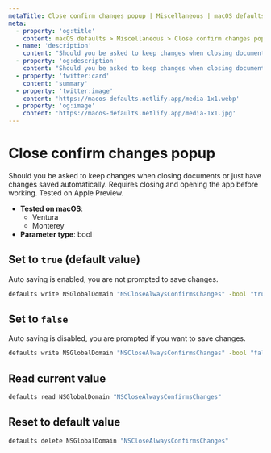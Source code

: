 ```yaml
---
metaTitle: Close confirm changes popup | Miscellaneous | macOS defaults
meta:
  - property: 'og:title'
    content: macOS defaults > Miscellaneous > Close confirm changes popup
  - name: 'description'
    content: "Should you be asked to keep changes when closing documents or just have changes saved automatically.\nRequires closing and opening the app before working. Tested on Apple Preview.\n"
  - property: 'og:description'
    content: "Should you be asked to keep changes when closing documents or just have changes saved automatically.\nRequires closing and opening the app before working. Tested on Apple Preview.\n"
  - property: 'twitter:card'
    content: 'summary'
  - property: 'twitter:image'
    content: 'https://macos-defaults.netlify.app/media-1x1.webp'
  - property: 'og:image'
    content: 'https://macos-defaults.netlify.app/media-1x1.jpg'
---
```


# Close confirm changes popup

Should you be asked to keep changes when closing documents or just have changes saved automatically.
Requires closing and opening the app before working. Tested on Apple Preview.

<!-- break lists -->

- **Tested on macOS**:
  - Ventura
  - Monterey
- **Parameter type**: bool

## Set to `true` (default value)

Auto saving is enabled, you are not prompted to save changes.

```bash
defaults write NSGlobalDomain "NSCloseAlwaysConfirmsChanges" -bool "true"
```

## Set to `false`

Auto saving is disabled, you are prompted if you want to save changes.

```bash
defaults write NSGlobalDomain "NSCloseAlwaysConfirmsChanges" -bool "false"
```

## Read current value

```bash
defaults read NSGlobalDomain "NSCloseAlwaysConfirmsChanges"
```

## Reset to default value

```bash
defaults delete NSGlobalDomain "NSCloseAlwaysConfirmsChanges"
```

